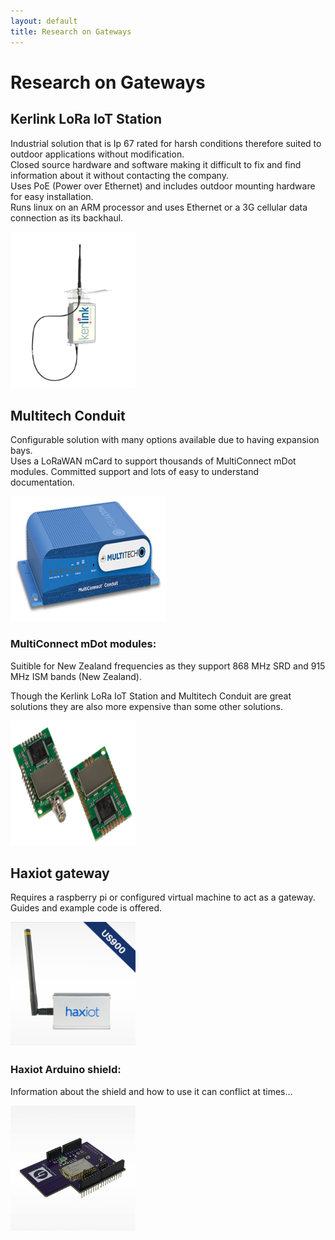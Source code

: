 ```yaml
---
layout: default
title: Research on Gateways
---
```


# Research on Gateways

## Kerlink LoRa IoT Station
Industrial solution that is Ip 67 rated for harsh conditions therefore suited to outdoor applications without modification.  
Closed source hardware and software making it difficult to fix and find information about it without contacting the company.  
Uses PoE (Power over Ethernet) and includes outdoor mounting hardware for easy installation.  
Runs linux on an ARM processor and uses Ethernet or a 3G cellular data connection as its backhaul.

<img src="kerlink.png" width="200px" height="250px">


## Multitech Conduit

Configurable solution with many options available due to having expansion bays.  
Uses a LoRaWAN mCard to support thousands of MultiConnect mDot modules.
Committed support and lots of easy to understand documentation.

<img src="multitech_conduit.jpg" width="250px" height="200px">


### MultiConnect mDot modules:
Suitible for New Zealand frequencies as they support 868 MHz SRD 
and 915 MHz ISM bands (New Zealand).

Though the Kerlink LoRa IoT Station and Multitech Conduit are great solutions they are also more expensive than some other solutions.

<img src="mDot_modules.png" width="200px" height="200px">


## Haxiot gateway
Requires a raspberry pi or configured virtual machine to act as a gateway.
Guides and example code is offered.

<img src="haxiot_gateway.png" width="200px" height="200px">


### Haxiot Arduino shield:
Information about the shield and how to use it can 
conflict at times…

<img src="haxiot_shield.png" width="200px" height="200px">
